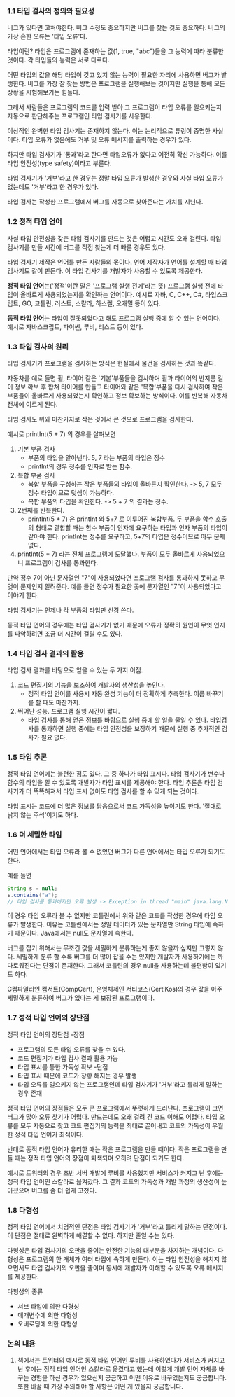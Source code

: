 ### 1.1 타입 검사의 정의와 필요성
버그가 있다면 고쳐야한다. 버그 수정도 중요하지만 버그를 찾는 것도 중요하다. 버그의 가장 흔한 오류는 '타입 오류'다.

타입이란? 타입은 프로그램에 존재하는 값(1, true, "abc")들을 그 능력에 따라 분류한 것이다. 각 타입들의 능력은 서로 다르다.

어떤 타입의 값을 해당 타입이 갖고 있지 않는 능력이 필요한 자리에 사용하면 버그가 발생한다. 버그를 가장 잘 찾는 방법은 프로그램을 실행해보는 것이지만 실행을 통해 모든 상황을 시험해보기는 힘들다.

그래서 사람들은 프로그램의 코드를 입력 받아 그 프로그램이 타입 오류를 일으키는지 자동으로 판단해주는 프로그램인 타입 검사기를 사용한다.

이상적인 완벽한 타입 검사기는 존재하지 않는다. 이는 논리적으로 튜링이 증명한 사실이다. 타입 오류가 없음에도 거부 및 오류 메시지를 출력하는 경우가 있다.

하지만 타입 검사기가 '통과'라고 한다면 타입오류가 없다고 여전히 확신 가능하다. 이를 타입 안전성(type safety)이라고 부른다.

타입 검사기가 '거부'라고 한 경우는 정말 타입 오류가 발생한 경우와 사실 타입 오류가 없는데도 '거부'라고 한 경우가 있다.

타입 검사는 작성한 프로그램에서 버그를 자동으로 찾아준다는 가치를 지닌다.
### 1.2 정적 타입 언어
사실 타입 안전성을 갖춘 타입 검사기를 만드는 것은 어렵고 시간도 오래 걸린다. 타입 검사기를 만들 시간에 버그를 직접 찾는게 더 빠른 경우도 있다.

타입 검사기 제작은 언어를 만든 사람들의 몫이다. 언어 제작자가 언어를 설계할 때 타입 검사기도 같이 만든다. 이 타입 검사기를 개발자가 사용할 수 있도록 제공한다.

**정적 타입 언어**는('정적'이란 말은 '프로그램 실행 전에'라는 뜻) 프로그램 실행 전에 타입이 올바르게 사용되었는지를 확인하는 언어이다. 예시로 자바, C, C++, C#, 타입스크립트, GO, 코틀린, 러스트, 스칼라, 하스켈, 오캐멀 등이 있다.

**동적 타입 언어**는 타입이 잘못되었다고 해도 프로그램 실행 중에 알 수 있는 언어이다. 예시로 자바스크립트, 파이썬, 루비, 리스트 등이 있다.
### 1.3 타입 검사의 원리
타입 검사기가 프로그램을 검사하는 방식은 현실에서 물건을 검사하는 것과 똑같다.

자동차를 예로 들면 휠, 타이어 같은 '기본'부품들을 검사하며 휠과 타이어의 반지름 길이 정보 확보 후 합쳐 타이어를 만들고 타이어와 같은 '복합'부품을 다시 검사하여 작은 부품들이 올바르게 사용되었는지 확인하고 정보 확보하는 방식이다. 이를 반복해 자동차 전체에 이르게 된다.

타임 검사도 위와 마찬가지로 작은 것에서 큰 것으로 프로그램을 검사한다.

예시로 printInt(5 + 7) 의 경우를 살펴보면
1. 기본 부품 검사
   + 부품의 타입을 알아낸다. 5, 7 라는 부품의 타입은 정수
   + printInt의 경우 정수를 인자로 받는 함수.
2. 복합 부품 검사
   + 복합 부품을 구성하는 작은 부품들의 타입이 올바른지 확인한다. -> 5, 7 모두 정수 타입이므로 덧셈이 가능하다.
   + 복합 부품의 타입을 확인한다. -> 5 + 7 의 결과는 정수.
3. 2번째를 반복한다. 
   + printInt(5 + 7) 은 printInt 와 5+7 로 이루어진 복합부품. 두 부품을 함수 호출의 형태로 결합할 때는 함수 부품이 인자에 요구하는 타입과 인자 부품의 타입이 같아야 한다. printInt는 정수를 요구하고, 5+7의 타입은 정수이므로 아무 문제 없다.
  4. printInt(5 + 7) 라는 전체 프로그램에 도달했다. 부품이 모두 올바르게 사용되었으니 프로그램이 검사를 통과한다.

만약 정수 7이 아닌 문자열인 "7"이 사용되었다면 프로그램 검사를 통과하지 못하고 무엇이 문제인지 알려준다. 예를 들면 정수가 필요한 곳에 문자열인 "7"이 사용되었다고 이야기 한다.

타입 검사기는 언제나 각 부품의 타입만 신경 쓴다.

동적 타입 언어의 경우에는 타입 검사기가 없기 때문에 오류가 정확히 원인이 무엇 인지를 파악하려면 조금 더 시간이 걸릴 수도 있다.
### 1.4 타입 검사 결과의 활용
타입 검사 결과를 바탕으로 얻을 수 있는 두 가지 이점.
1. 코드 편집기의 기능을 보조하여 개발자의 생산성을 높인다. 
   + 정적 타입 언어를 사용시 자동 완성 기능이 더 정확하게 추측한다. 이름 바꾸기를 할 때도 마찬가지.
2. 뛰어난 성능. 프로그램 실행 시간이 짧다. 
   + 타입 검사를 통해 얻은 정보를 바탕으로 실행 중에 할 일을 줄일 수 있다. 타입검사를 통과하면 실행 중에는 타입 안전성을 보장하기 때문에 실행 중 추가적인 검사가 필요 없다.
### 1.5 타입 추론
정적 타입 언어에는 불편한 점도 있다. 그 중 하나가 타입 표시다. 타입 검사기가 변수나 함수의 타입을 알 수 있도록 개발자가 타입 표시를 제공해야 한다. 타입 추론은 타입 검사기가 더 똑똑해져서 타입 표시 없이도 타입 검사를 할 수 있게 되는 것이다.

타입 표시는 코드에 더 많은 정보를 담음으로써 코드 가독성을 높이기도 한다. '절대로 낡지 않는 주석'이기도 하다.
### 1.6 더 세밀한 타입
어떤 언어에서는 타입 오류라 볼 수 없었던 버그가 다른 언어에서는 타입 오류가 되기도 한다.

예를 들면
```java
String s = null;
s.contains("a");
// 타입 검사를 통과하지만 오류 발생 -> Exception in thread "main" java.lang.NullPointerExeption
```

이 경우 타입 오류라 볼 수 없지만 코틀린에서 위와 같은 코드를 작성한 경우에 타입 오류가 발생한다. 이유는 코틀린에서는 정말 데이터가 있는 문자열만 String 타입에 속하기 때문이다. Java에서는 null도 문자열에 속한다.

버그를 잡기 위해서는 무조건 값을 세밀하게 분류하는게 좋지 않을까 싶지만 그렇지 않다. 세밀하게 분류 할 수록 버그를 더 많이 잡을 수는 있지만 개발자가 사용하기에는 까다로워진다는 단점이 존재한다. 그래서 코틀린의 경우 null을 사용하는데 불편함이 있기도 하다.

C컴파일러인 컴서트(CompCert), 운영체제인 서티코스(CertiKos)의 경우 값을 아주 세밀하게 분류하여 버그가 없다는 게 보장된 프로그램이다.
### 1.7 정적 타입 언어의 장단점
정적 타입 언어의 장단점
-장점
+ 프로그램의 모든 타입 오류를 찾을 수 있다.
+ 코드 편집기가 타입 검사 결과 활용 가능
+ 타입 표시를 통한 가독성 확보
-단점
+ 타입 표시 때문에 코드가 장황 해지는 경우 발생
+ 타입 오류를 일으키지 않는 프로그램인데 타입 검사기가 '거부'라고 틀리게 말하는 경우 존재

정적 타입 언어의 장점들은 모두 큰 프로그램에서 뚜렷하게 드러난다. 프로그램이 크면 버그가 많아 오류 찾기가 어렵다. 만드는데도 오래 걸려 긴 코드 이해도 어렵다. 타입 오류를 모두 자동으로 찾고 코드 편집기의 능력을 최대로 끌어내고 코드의 가독성이 우월한 정적 타입 언어가 최적이다.

반대로 동적 타입 언어가 유리한 때는 작은 프로그램을 만들 때이다. 작은 프로그램을 만들 때는 정적 타입 언어의 장점이 퇴색되며 오히려 단점이 되기도 한다.

예시로 트위터의 경우 초반 서버 개발에 루비를 사용했지만 서비스가 커지고 난 후에는 정적 타입 언어인 스칼라로 옮겨갔다. 그 결과 코드의 가독성과 개발 과정의 생산성이 높아졌으며 버그를 좀 더 쉽게 고쳤다.
### 1.8 다형성
정적 타입 언어에서 치명적인 단점은 타입 검사기가 '거부'라고 틀리게 말하는 단점이다. 이 단점은 절대로 완벽하게 해결할 수 없다. 하지만 줄일 수는 있다. 

다형성은 타입 검사기의 오판을 줄이는 안전한 기능의 대부분을 차지하는 개념이다. 다형성은 프로그램의 한 개체가 여러 타입에 속하게 만든다. 이는 타입 안전성을 해치지 않으면서도 타입 검사기의 오판을 줄이며 동시에 개발자가 이해할 수 있도록 오류 메시지를 제공한다.

다형성의 종류
+ 서브 타입에 의한 다형성
+ 매개변수에 의한 다형성
+ 오버로딩에 의한 다형성
### 논의 내용
1. 책에서는 트위터의 예시로 동적 타입 언어인 루비를 사용하였다가 서비스가 커지고 난 후에는 정적 타입 언어인 스칼라로 옮겼다고 했는데 이렇게 개발 언어 자체를 바꾸는 경험을 하신 경우가 있으신지 궁금하고 어떤 이유로 바꾸었는지도 궁금합니다. 또한 바꿀 때 가장 주의해야 할 사항은 어떤 게 있을지 궁금합니다.